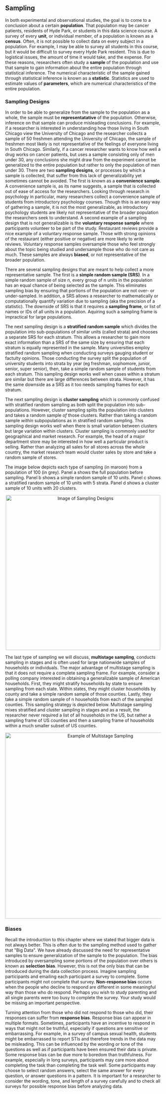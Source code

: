 ## Sampling

In both experimental and observational studies, the goal is to come to a conclusion about a certain **population**. That population may be cancer patients, residents of Hyde Park, or students in this data science course. A survey of every **unit**, or individual member, of a population is known as a **census**. Often, it is not possible to collect data on every subject in a population. For example, I may be able to survey all students in this course, but it would be difficult to survey every Hyde Park resident. This is due to logistical issues, the amount of time it would take, and the expense. For these reasons, researchers often study a **sample** of the population and use that sample to gain information about the entire population through statistical inference. The numerical characteristic of the sample gained through statistical inference is known as a **statistic**. Statistics are used to estimate values of **parameters**, which are numerical characteristics of the entire population.

### Sampling Designs

In order to be able to generalize from the sample to the population as a whole, the sample must be **representatative** of the population. Otherwise, inference on that sample can produce misleading conclusions. For example, if a researcher is interested in understanding how those living in South Chicago view the University of Chicago and the researcher collects a sample of 50 freshmen attending the University of Chicago, the sample of freshmen most likely is not representative of the feelings of everyone living in South Chicago. Similarly, if a cancer researcher wants to know how well a drug works on cancer patients, but uses a sample consisting only of men under 30, any conclusions she might draw from the experiment cannot be generalized to the entire population but rather to only the population of men under 30. There are two **sampling designs**, or processes by which a sample is collected, that suffer from this lack of generalizability yet sometimes cannot be avoided. The first is known as a **convenience sample**. A convenience sample is, as its name suggests, a sample that is collected out of ease of access for the researchers. Looking through research in psychology in particular, many researchers collect a convenience sample of students from introductory psychology courses. Though this is an easy way of gathering a sample, it is not the most generalizable, as introductory psychology students are likely not representative of the broader population the researchers seek to understand. A second example of a sampling design that is not generalizable is the **voluntary response sample** where participants volunteer to be part of the study. Restaurant reviews provide a nice example of a voluntary response sample. Those with strong opinions of the restaurant (either positive or negative) are more likely to write reviews. Voluntary response samples oversample those who feel strongly about the topic being studied and undersample those who do not care as much. These samples are always **biased**, or not representative of the broader population.

There are several sampling designs that are meant to help collect a more representative sample. The first is a **simple random sample (SRS)**. In a simple random sample of size n, every group of n units in the population has an equal chance of being selected as the sample. This eliminates sampling bias by ensuring that portions of the population are not over- or under-sampled. In addition, a SRS allows a researcher to mathematically or computationally quantify variation due to sampling (aka the precision of a statistic). The downside of SRS is that it requires a **sampling frame**, or list of names or IDs of all units in a population. Aquiring such a sampling frame is impractical for large populations. 

The next sampling design is a **stratified random sample** which divides the population into sub-populations of similar units (called strata) and chooses a separate SRS for each stratum. This allows a researcher to gain more exact information than a SRS of the same size by ensuring that each stratum is equally represented in the sample. Many universities employ stratified random sampling when conducting surveys gauging student or factulty opinions. Those conducting the survey split the population of university students into strata by year (eg freshman, sophomore, junior, senior, super senior), then, take a simple random sample of students from each stratum. This sampling design works well when cases within a stratum are similar but there are large differences between strata. However, it has the same downside as a SRS as it too needs sampling frames for each stratum.

The next sampling design is **cluster sampling** which is commonly confused with stratified random sampling as both split the population into sub-populations. However, cluster sampling splits the population into clusters and takes a random sample *of* those clusters. Rather than taking a random sample *within* subpopulations as in stratified random sampling. This sampling design works well when there is small variation between clusters but large variation within clusters. Cluster sampling is commonly used for geographical and market research. For example, the head of a major department store may be interested in how well a particular product is selling. Rather than analyzing all sales for all stores across the whole country, the market research team would cluster sales by store and take a random sample of stores.

The image below depicts each type of sampling (in maroon) from a population of 100 (in grey). Panel a shows the full population before sampling. Panel b shows a simple random sample of 10 units. Panel c shows a stratified random sample of 10 units with 5 strata. Panel d shows a cluster sample of 10 units with 20 clusters.

<p style="text-align:center;">
<img src="SamplingSchemes.png" alt="Image of Sampling Designs" width="500"/>
</p>

The last type of sampling we will discuss, **multistage sampling**, conducts sampling in stages and is often used for large nationwide samples of households or individuals. The major advantage of multistage sampling is that it does not require a complete sampling frame. For example, consider a polling company interested in obtaining a generalizable sample of American households. First, they might stratify households by state to ensure sampling from each state. Within states, they might cluster households by county and take a simple random sample of those counties. Lastly, they take a simple random sample of n households from each of the sampled counties. This sampling strategy is depicted below. Multistage sampling mixes stratified and cluster sampling in stages and as a result, the researcher never required a list of all households in the US, but rather a sampling frame of US counties and then a sampling frame of households within a much smaller subset of US counties.

<p style="text-align:center;">
<img src="MultistageSampling.png" alt="Example of Multistage Sampling" width="600"/>
</p>

### Biases

Recall the introduction to this chapter where we stated that bigger data is not always better. This is often due to the sampling method used to gather that "Big Data". We have already discussed the need for representative samples to ensure generalization of the sample to the population. The bias introduced by oversampling some portions of the population over others is known as **selection bias**. However, this is not the only bias that can be introduced during the data collection process. Imagine sampling participants and emailing each participant a survey to complete. Some participants might not complete that survey. **Non-response bias** occurs when the people who decline to respond are different in some meaningful way than those who do respond. Perhaps you wish to study parenting and all single parents were too busy to complete the survey. Your study would be missing an important perspective. 

Turning attention from those who did not respond to those who did, their responses can suffer from **response bias**. Response bias can appear in multiple formats. Sometimes, participants have an incentive to respond in ways that might not be truthful, especially if questions are sensitive or embarrassing. For example, in a survey of campus sexual health, students might be embarrassed to report STIs and therefore trends in the data may be misleading. This can be influenced by the wording or tone of the questions as well as if participants have been ensured their data is private. Some response bias can be due more to boredom than truthfulness. For example, especially in long surveys, participants may care more about completing the task than completing the task well. Some participants may choose to select random answers, select the same answer for every question, or answer questions in a pattern. It is important for a researcher to consider the wording, tone, and length of a survey carefully and to check all surveys for possible response bias before analyzing data.